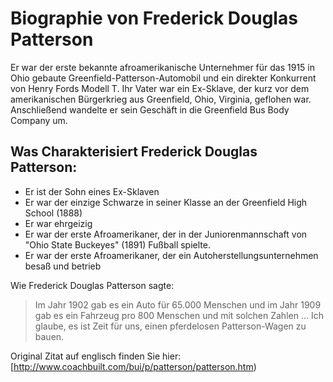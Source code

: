 # Biographie von Frederick Douglas Patterson
Er war der erste bekannte afroamerikanische Unternehmer für das 1915 in Ohio gebaute Greenfield-Patterson-Automobil und ein direkter Konkurrent von Henry Fords Modell T. Ihr Vater war ein Ex-Sklave, der kurz vor dem amerikanischen Bürgerkrieg aus Greenfield, Ohio, Virginia, geflohen war.
Anschließend wandelte er sein Geschäft in die Greenfield Bus Body Company um.

## Was Charakterisiert Frederick Douglas Patterson:
* Er ist der Sohn eines Ex-Sklaven
* Er war der einzige Schwarze in seiner Klasse an der Greenfield High School (1888)
* Er war ehrgeizig
* Er war der erste Afroamerikaner, der in der Juniorenmannschaft von "Ohio State Buckeyes" (1891) Fußball spielte.
* Er war der erste Afroamerikaner, der ein Autoherstellungsunternehmen besaß und betrieb




Wie Frederick Douglas Patterson sagte:
> Im Jahr 1902 gab es ein Auto für 65.000 Menschen
> und im Jahr 1909 gab es ein Fahrzeug pro 800 Menschen
> und mit solchen Zahlen ... Ich glaube,
> es ist Zeit für uns, einen pferdelosen Patterson-Wagen zu bauen.

Original Zitat auf englisch finden Sie hier: [http://www.coachbuilt.com/bui/p/patterson/patterson.htm)
